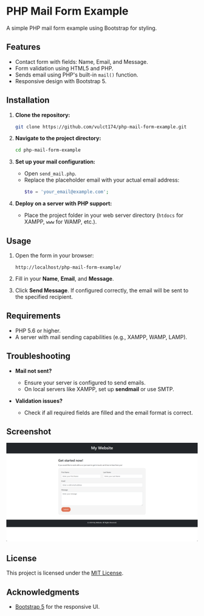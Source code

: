 # PHP Mail Form Example

A simple PHP mail form example using Bootstrap for styling.

## Features

- Contact form with fields: Name, Email, and Message.
- Form validation using HTML5 and PHP.
- Sends email using PHP's built-in `mail()` function.
- Responsive design with Bootstrap 5.

## Installation

1. **Clone the repository:**
   ```bash
   git clone https://github.com/vulct174/php-mail-form-example.git
   ```

2. **Navigate to the project directory:**
   ```bash
   cd php-mail-form-example
   ```

3. **Set up your mail configuration:**
   - Open `send_mail.php`.
   - Replace the placeholder email with your actual email address:
     ```php
     $to = 'your_email@example.com';
     ```

4. **Deploy on a server with PHP support:**
   - Place the project folder in your web server directory (`htdocs` for XAMPP, `www` for WAMP, etc.).

## Usage

1. Open the form in your browser:
   ```
   http://localhost/php-mail-form-example/
   ```

2. Fill in your **Name**, **Email**, and **Message**.

3. Click **Send Message**. If configured correctly, the email will be sent to the specified recipient.

## Requirements

- PHP 5.6 or higher.
- A server with mail sending capabilities (e.g., XAMPP, WAMP, LAMP).

## Troubleshooting

- **Mail not sent?**
  - Ensure your server is configured to send emails.
  - On local servers like XAMPP, set up **sendmail** or use SMTP.

- **Validation issues?**
  - Check if all required fields are filled and the email format is correct.

## Screenshot

![Contact Form Screenshot](screenshot.png)

## License

This project is licensed under the [MIT License](LICENSE).

## Acknowledgments

- [Bootstrap 5](https://getbootstrap.com/) for the responsive UI.
```